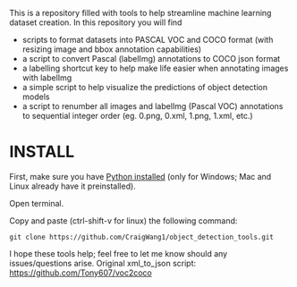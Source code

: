 This is a repository filled with tools to help streamline machine learning dataset creation.
In this repository you will find
- scripts to format datasets into PASCAL VOC and COCO format (with resizing image and bbox annotation capabilities)
- a script to convert Pascal (labelImg) annotations to COCO json format
- a labelling shortcut key to help make life easier when annotating images with labelImg
- a simple script to help visualize the predictions of object detection models
- a script to renumber all images and labelImg (Pascal VOC) annotations to sequential integer order (eg. 0.png, 0.xml, 1.png, 1.xml, etc.)

# **INSTALL**
First, make sure you have [Python installed](https://www.python.org/downloads/) (only for Windows; Mac and Linux already have it preinstalled).

Open terminal.

Copy and paste (ctrl-shift-v for linux) the following command:

`git clone https://github.com/CraigWang1/object_detection_tools.git`


I hope these tools help; feel free to let me know should any issues/questions arise.
Original xml_to_json script: https://github.com/Tony607/voc2coco
